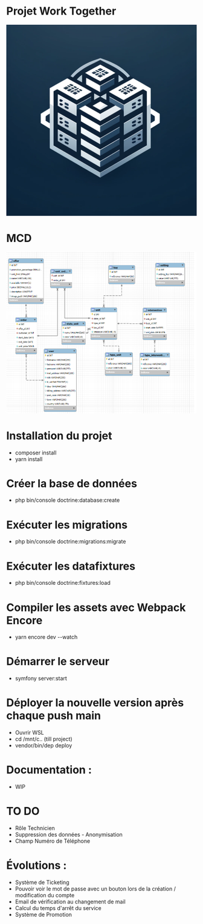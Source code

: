 # Projet Work Together

![Logo](public/images/logo_WorkTogether.webp)

# MCD
![BDD](public/images/BDD.png)


# Installation du projet
- composer install 
- yarn install

# Créer la base de données
- php bin/console doctrine:database:create

# Exécuter les migrations
- php bin/console doctrine:migrations:migrate

# Exécuter les datafixtures
- php bin/console doctrine:fixtures:load

# Compiler les assets avec Webpack Encore
- yarn encore dev --watch

# Démarrer le serveur 
- symfony server:start

# Déployer la nouvelle version après chaque push main
- Ouvrir WSL
- cd /mnt/c.. (till project)
- vendor/bin/dep deploy

# Documentation : 
- WIP

# TO DO
- Rôle Technicien
- Suppression des données - Anonymisation
- Champ Numéro de Téléphone

# Évolutions :

- Système de Ticketing
- Pouvoir voir le mot de passe avec un bouton lors de la création / modification du compte
- Email de vérification au changement de mail
- Calcul du temps d'arrêt du service
- Système de Promotion

